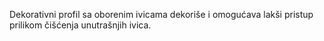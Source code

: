 Dekorativni profil sa oborenim ivicama dekoriše i omogućava lakši pristup prilikom čišćenja unutrašnjih ivica.